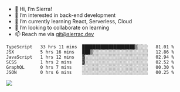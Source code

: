 - 👋 Hi, I’m Sierra!
- 👀 I’m interested in back-end development
- 🌱 I’m currently learning React, Serverless, Cloud
- 💞️ I’m looking to collaborate on learning
- 📫 Reach me via git@sierrac.dev

<!--START_SECTION:waka-->

```text
TypeScript   33 hrs 11 mins  ████████████████████▒░░░░   81.01 %
JSX          5 hrs 16 mins   ███▒░░░░░░░░░░░░░░░░░░░░░   12.86 %
JavaScript   1 hrs 12 mins   ▓░░░░░░░░░░░░░░░░░░░░░░░░   02.94 %
SCSS         1 hrs 2 mins    ▓░░░░░░░░░░░░░░░░░░░░░░░░   02.52 %
GraphQL      0 hrs 7 mins    ░░░░░░░░░░░░░░░░░░░░░░░░░   00.30 %
JSON         0 hrs 6 mins    ░░░░░░░░░░░░░░░░░░░░░░░░░   00.25 %
```

<!--END_SECTION:waka-->


![](https://hit.yhype.me/github/profile?user_id=7351311)
